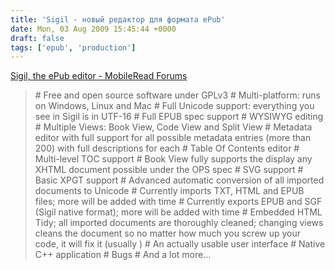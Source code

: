```yaml
---
title: 'Sigil - новый редактор для формата ePub'
date: Mon, 03 Aug 2009 15:45:44 +0000
draft: false
tags: ['epub', 'production']
---
```


[Sigil, the ePub editor - MobileRead Forums](http://www.mobileread.com/forums/showthread.php?t=52493)

> \# Free and open source software under GPLv3 # Multi-platform: runs on Windows, Linux and Mac # Full Unicode support: everything you see in Sigil is in UTF-16 # Full EPUB spec support # WYSIWYG editing # Multiple Views: Book View, Code View and Split View # Metadata editor with full support for all possible metadata entries (more than 200) with full descriptions for each # Table Of Contents editor # Multi-level TOC support # Book View fully supports the display any XHTML document possible under the OPS spec # SVG support # Basic XPGT support # Advanced automatic conversion of all imported documents to Unicode # Currently imports TXT, HTML and EPUB files; more will be added with time # Currently exports EPUB and SGF (Sigil native format); more will be added with time # Embedded HTML Tidy; all imported documents are thoroughly cleaned; changing views cleans the document so no matter how much you screw up your code, it will fix it (usually ) # An actually usable user interface # Native C++ application # Bugs # And a lot more...
